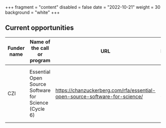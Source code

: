 +++
fragment = "content"
disabled = false
date = "2022-10-21"
weight = 30
background = "white"
+++

## Current opportunities

| Funder name            | 	Name of the call or program                          | 	URL                                                                        | 	Deadline   | 	Eligibility                                                             | 	Keywords       | Funder’s database |
| ---------------------- | ----------------------------------------------------- | --------------------------------------------------------------------------- | ---------------- | ------------------------------------------------------------------------ | ----------------------------------- |------------------------------ |
| CZI                    |  Essential Open Source Software for Science (Cycle 6) |  https://chanzuckerberg.com/rfa/essential-open-source-software-for-science/ |  2023-06-30 |  open source software projects that are essential to biomedical research |  Open science   |xxx|
